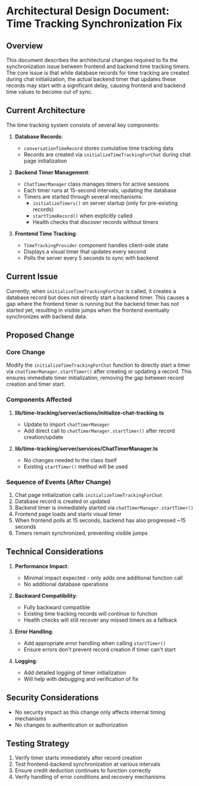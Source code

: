 # Architectural Design Document: Time Tracking Synchronization Fix

## Overview
This document describes the architectural changes required to fix the synchronization issue between frontend and backend time tracking timers. The core issue is that while database records for time tracking are created during chat initialization, the actual backend timer that updates these records may start with a significant delay, causing frontend and backend time values to become out of sync.

## Current Architecture

The time tracking system consists of several key components:

1. **Database Records**:
   - `conversationTimeRecord` stores cumulative time tracking data
   - Records are created via `initializeTimeTrackingForChat` during chat page initialization

2. **Backend Timer Management**:
   - `ChatTimerManager` class manages timers for active sessions
   - Each timer runs at 15-second intervals, updating the database
   - Timers are started through several mechanisms:
     - `initializeTimers()` on server startup (only for pre-existing records)
     - `startTimeRecord()` when explicitly called
     - Health checks that discover records without timers

3. **Frontend Time Tracking**:
   - `TimeTrackingProvider` component handles client-side state
   - Displays a visual timer that updates every second
   - Polls the server every 5 seconds to sync with backend

## Current Issue
Currently, when `initializeTimeTrackingForChat` is called, it creates a database record but does not directly start a backend timer. This causes a gap where the frontend timer is running but the backend timer has not started yet, resulting in visible jumps when the frontend eventually synchronizes with backend data.

## Proposed Change

### Core Change
Modify the `initializeTimeTrackingForChat` function to directly start a timer via `chatTimerManager.startTimer()` after creating or updating a record. This ensures immediate timer initialization, removing the gap between record creation and timer start.

### Components Affected

1. **lib/time-tracking/server/actions/initialize-chat-tracking.ts**
   - Update to import `chatTimerManager`
   - Add direct call to `chatTimerManager.startTimer()` after record creation/update

2. **lib/time-tracking/server/services/ChatTimerManager.ts**
   - No changes needed to the class itself
   - Existing `startTimer()` method will be used

### Sequence of Events (After Change)
1. Chat page initialization calls `initializeTimeTrackingForChat`
2. Database record is created or updated
3. Backend timer is immediately started via `chatTimerManager.startTimer()`
4. Frontend page loads and starts visual timer
5. When frontend polls at 15 seconds, backend has also progressed ~15 seconds
6. Timers remain synchronized, preventing visible jumps

## Technical Considerations

1. **Performance Impact**:
   - Minimal impact expected - only adds one additional function call
   - No additional database operations

2. **Backward Compatibility**:
   - Fully backward compatible
   - Existing time tracking records will continue to function
   - Health checks will still recover any missed timers as a fallback

3. **Error Handling**:
   - Add appropriate error handling when calling `startTimer()`
   - Ensure errors don't prevent record creation if timer can't start

4. **Logging**:
   - Add detailed logging of timer initialization
   - Will help with debugging and verification of fix

## Security Considerations
- No security impact as this change only affects internal timing mechanisms
- No changes to authentication or authorization

## Testing Strategy
1. Verify timer starts immediately after record creation
2. Test frontend-backend synchronization at various intervals
3. Ensure credit deduction continues to function correctly
4. Verify handling of error conditions and recovery mechanisms 